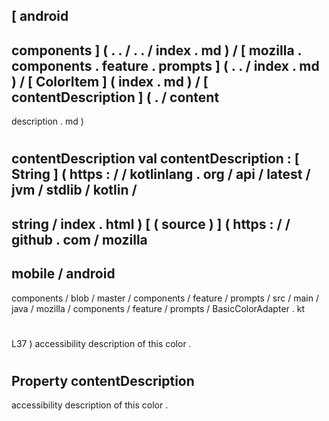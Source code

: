 [
android
-
components
]
(
.
.
/
.
.
/
index
.
md
)
/
[
mozilla
.
components
.
feature
.
prompts
]
(
.
.
/
index
.
md
)
/
[
ColorItem
]
(
index
.
md
)
/
[
contentDescription
]
(
.
/
content
-
description
.
md
)
#
contentDescription
val
contentDescription
:
[
String
]
(
https
:
/
/
kotlinlang
.
org
/
api
/
latest
/
jvm
/
stdlib
/
kotlin
/
-
string
/
index
.
html
)
[
(
source
)
]
(
https
:
/
/
github
.
com
/
mozilla
-
mobile
/
android
-
components
/
blob
/
master
/
components
/
feature
/
prompts
/
src
/
main
/
java
/
mozilla
/
components
/
feature
/
prompts
/
BasicColorAdapter
.
kt
#
L37
)
accessibility
description
of
this
color
.
#
#
#
Property
contentDescription
-
accessibility
description
of
this
color
.
